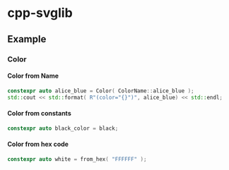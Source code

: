 ﻿# cpp-svglib

## Example

### Color

#### Color from Name

```cpp
constexpr auto alice_blue = Color( ColorName::alice_blue );
std::cout << std::format( R"(color="{}")", alice_blue) << std::endl;
```

#### Color from constants

```cpp
constexpr auto black_color = black;
```

#### Color from hex code

```cpp
constexpr auto white = from_hex( "FFFFFF" );
```
